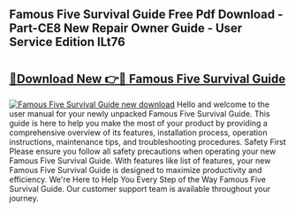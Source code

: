 ## Famous Five Survival Guide Free Pdf Download - Part-CE8 New Repair Owner Guide - User Service Edition ILt76

# <h2><a href="http://bc54066.oget.top/?id=Famous+Five+Survival+Guide">🔗Download New 👉🔴 Famous Five Survival Guide</a></h2>

[![Famous Five Survival Guide new download](https://i.imgur.com/5g1atiW.png)](http://bc54066.oget.top/?id=Famous+Five+Survival+Guide)
Hello and welcome to the user manual for your newly unpacked Famous Five Survival Guide. This guide is here to help you make the most of your product by providing a comprehensive overview of its features, installation process, operation instructions, maintenance tips, and troubleshooting procedures. Safety First Please ensure you follow all safety precautions when operating your new Famous Five Survival Guide. With features like list of features, your new Famous Five Survival Guide is designed to maximize productivity and efficiency. We're Here to Help You Every Step of the Way Famous Five Survival Guide. Our customer support team is available throughout your journey.
